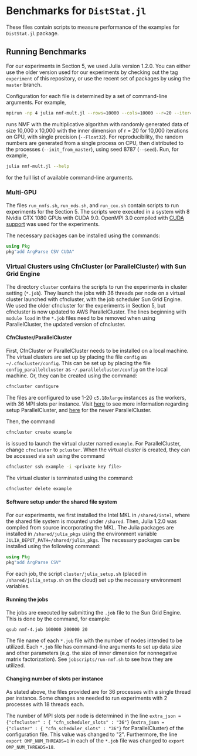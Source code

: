 # Benchmarks for `DistStat.jl`

These files contain scripts to measure performance of the examples for `DistStat.jl` package.

## Running Benchmarks

For our experiments in Section 5, we used Julia version 1.2.0.
You can either use the older version used for our experiments by checking out the tag `experiment` of this repository, or use the recent set of packages by using the `master` branch. 

Configuration for each file is determined by a set of command-line arguments. For example,

```bash
mpirun -np 4 julia nmf-mult.jl --rows=10000 --cols=10000 --r=20 --iter=10000 --gpu --Float32 --init_from_master --seed 8787
```
runs NMF with the multiplicative algorithm with randomly generated data of size 10,000 x 10,000 with the inner dimension of r = 20 for 10,000 iterations on GPU, with single precision (`--Float32`). For reproducibility, the random numbers are generated from a single process on CPU, then distributed to the processes (`--init_from_master`), using seed 8787 (`--seed`).
Run, for example, 
```bash
julia nmf-mult.jl --help
```
for the full list of available command-line arguments.

### Multi-GPU

The files `run_nmfs.sh`, `run_mds.sh`, and `run_cox.sh` contain scripts to run experiments for the Section 5. 
The scripts were executed in a system with 8 Nvidia GTX 1080 GPUs with CUDA 9.0. OpenMPI 3.0 compiled with [CUDA support](https://www.open-mpi.org/faq/?category=buildcuda) was used for the experiments.

The necessary packages can be installed using the commands:

```julia
using Pkg
pkg"add ArgParse CSV CUDA"
```

### Virtual Clusters using CfnCluster (or ParallelCluster) with Sun Grid Engine

The directory `cluster` contains the scripts to run the experiments in cluster setting (`*.job`). They launch the jobs with 36 threads per node on a virtual cluster launched with cfncluster, with the job scheduler Sun Grid Engine. We used the older cfncluster for the experiments in Section 5, but cfncluster is now updated to AWS ParallelCluster. The lines beginning with `module load` in the `*.job` files need to be removed when using ParallelCluster, the updated version of cfncluster.

#### CfnCluster/ParallelCluster
First, CfnCluster or ParallelCluster needs to be installed on a local machine. 
The virtual clusters are set up by placing the file `config` as `~/.cfncluster/config`.  This can be set up by placing the file `config_parallelcluster` as `~/.parallelcluster/config` on the local machine. Or, they can be created using the command:
```bash
cfncluster configure
```
The files are configured to use 1-20 `c5.18xlarge` instances as the workers, with 36 MPI slots per instance. 
Visit [here](https://cfncluster.readthedocs.io/en/latest/configuration.html) to see more information regarding setup ParallelCluster, and [here](https://docs.aws.amazon.com/parallelcluster/index.html) for the newer ParallelCluster. 

Then, the command
```bash
cfncluster create example
```
is issued to launch the virtual cluster named `example`. For ParallelCluster, change `cfncluster` to `pcluster`. 
When the virtual cluster is created, they can be accessed via ssh using the command 
```bash
cfncluster ssh example -i <private key file>
```

The virtual cluster is terminated using the command:
```bash
cfncluster delete example
```

#### Software setup under the shared file system

For our experiments, we first installed the Intel MKL in `/shared/intel`, where the shared file system is mounted under `/shared`.
Then, Julia 1.2.0 was compiled from source incorporating the MKL. 
The Julia packages are installed in `/shared/julia_pkgs` using the environment variable `JULIA_DEPOT_PATH=/shared/julia_pkgs`.
The necessary packages can be installed using the following command:
```julia
using Pkg
pkg"add ArgParse CSV"
```

For each job, the script `cluster/julia_setup.sh` (placed in `/shared/julia_setup.sh` on the cloud) set up the necessary environment variables.

#### Running the jobs

The jobs are executed by submitting the `.job` file to the Sun Grid Engine. This is done by the command, for example:
```
qsub nmf-4.job 100000 200000 20
```

The file name of each `*.job` file with the number of nodes intended to be utilized.
Each `*.job` file has command-line arguments to set up data size and other parameters (e.g. the size of inner dimension for nonnegative matrix factorization). See `jobscripts/run-nmf.sh` to see how they are utilized. 

#### Changing number of slots per instance
As stated above, the files provided are for 36 processes with a single thread per instance. Some changes are needed to run experiments with 2 processes with 18 threads each.

The number of MPI slots per node is determined in the line `extra_json = {"cfncluster" : { "cfn_scheduler_slots" : "36"}` (`extra_json = {"cluster" : { "cfn_scheduler_slots" : "36"}` for ParallelCluster) of the configuration file. This value was changed to "2". 
Furthermore, the line `export OMP_NUM_THREADS=1` in each of the `*.job` file was changed to `export OMP_NUM_THREADS=18`. 
